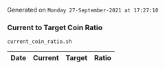 Generated on `Monday 27-September-2021 at 17:27:10`

### Current to Target Coin Ratio
`current_coin_ratio.sh`

Date|Current|Target|Ratio
---|---|---|---
